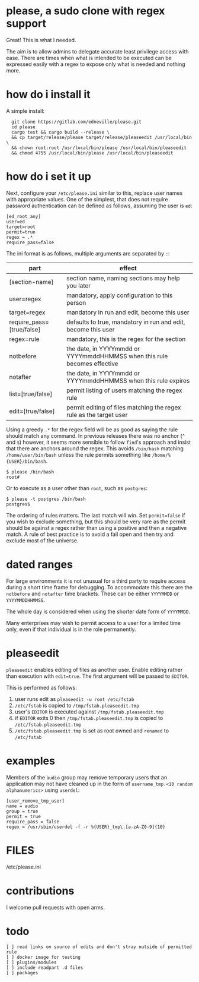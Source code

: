 # please, a sudo clone with regex support

Great! This is what I needed.

The aim is to allow admins to delegate accurate least privilege access with ease. There are times when what is intended to be executed can be expressed easily with a regex to expose only what is needed and nothing more.

# how do i install it

A simple install:

```
  git clone https://gitlab.com/edneville/please.git
  cd please
  cargo test && cargo build --release \
  && cp target/release/please target/release/pleaseedit /usr/local/bin \
  && chown root:root /usr/local/bin/please /usr/local/bin/pleaseedit
  && chmod 4755 /usr/local/bin/please /usr/local/bin/pleaseedit
```

# how do i set it up

Next, configure your `/etc/please.ini` similar to this, replace user names with appropriate values. One of the simplest, that does not require password authentication can be defined as follows, assuming the user is `ed`:

```
[ed_root_any]
user=ed
target=root
permit=true
regex = .*
require_pass=false
```

The ini format is as follows, multiple arguments are separated by `:`:

| part           | effect       |
|----------------|--------------|
| [section-name] | section name, naming sections may help you later |
| user=regex     | mandatory, apply configuration to this person |
| target=regex   | mandatory in run and edit, become this user   |
| require_pass=[true/false]   | defaults to true, mandatory in run and edit, become this user   |
| regex=rule     | mandatory, this is the regex for the section |
| notbefore     | the date, in YYYYmmdd or YYYYmmddHHMMSS when this rule becomes effective |
| notafter     | the date, in YYYYmmdd or YYYYmmddHHMMSS when this rule expires |
| list=[true/false] | permit listing of users matching the regex rule |
| edit=[true/false] | permit editing of files matching the regex rule as the target user |

Using a greedy `.*` for the regex field will be as good as saying the rule should match any command. In previous releases there was no anchor (`^` and `$`) however, it seems more sensible to follow `find`'s approach and insist that there are anchors around the regex. This avoids `/bin/bash` matching `/home/user/bin/bash` unless the rule permits something like `/home/%{USER}/bin/bash`.

```
$ please /bin/bash
root#
```

Or to execute as a user other than `root`, such as `postgres`:

```
$ please -t postgres /bin/bash
postgres$
```

The ordering of rules matters. The last match will win. Set `permit=false` if you wish to exclude something, but this should be very rare as the permit should be against a regex rather than using a positive and then a negative match. A rule of best practice is to avoid a fail open and then try and exclude most of the universe.

# dated ranges

For large environments it is not unusual for a third party to require access during a short time frame for debugging. To accommodate this there are the `notbefore` and `notafter` time brackets. These can be either `YYYYMMDD` or `YYYYMMDDHHMMSS`.

The whole day is considered when using the shorter date form of `YYYYMMDD`.

Many enterprises may wish to permit access to a user for a limited time only, even if that individual is in the role permanently.

# pleaseedit

`pleaseedit` enables editing of files as another user. Enable editing rather than execution with `edit=true`. The first argument will be passed to `EDITOR`.

This is performed as follows:

1. user runs edit as `pleaseedit -u root /etc/fstab`
2. `/etc/fstab` is copied to `/tmp/fstab.pleaseedit.tmp`
3. user's `EDITOR` is executed against `/tmp/fstab.pleaseedit.tmp`
4. if `EDITOR` exits 0 then `/tmp/fstab.pleaseedit.tmp` is copied to `/etc/fstab.pleaseedit.tmp`
5.  `/etc/fstab.pleaseedit.tmp` is set as root owned and `renamed` to `/etc/fstab`

# examples

Members of the `audio` group may remove temporary users that an application may not have cleaned up in the form of `username_tmp.<10 random alphanumerics>` using `userdel`:

```
[user_remove_tmp_user]
name = audio
group = true
permit = true
require_pass = false
regex = /usr/sbin/userdel -f -r %{USER}_tmp\.[a-zA-Z0-9]{10}
```

# FILES

/etc/please.ini

# contributions

I welcome pull requests with open arms.

# todo

```
[ ] read links on source of edits and don't stray outside of permitted rule
[ ] docker image for testing
[ ] plugins/modules
[ ] include readpart .d files
[ ] packages
```


